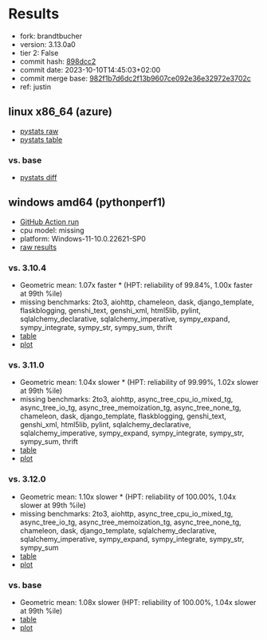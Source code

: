 # Results

- fork: brandtbucher
- version: 3.13.0a0
- tier 2: False
- commit hash: [898dcc2](https://github.com/brandtbucher/cpython/commit/898dcc2)
- commit date: 2023-10-10T14:45:03+02:00
- commit merge base: [982f1b7d6dc2f13b9607ce092e36e32972e3702c](https://github.com/brandtbucher/cpython/commit/982f1b7d6dc2f13b9607ce092e36e32972e3702c)
- ref: justin

## linux x86_64 (azure)

- [pystats raw](bm-20231010-azure-x86_64-brandtbucher-justin-3.13.0a0-898dcc2-pystats.json)
- [pystats table](bm-20231010-azure-x86_64-brandtbucher-justin-3.13.0a0-898dcc2-pystats.md)

### vs. base

- [pystats diff](bm-20231010-azure-x86_64-brandtbucher-justin-3.13.0a0-898dcc2-pystats-vs-base.md)

## windows amd64 (pythonperf1)

- [GitHub Action run](https://github.com/faster-cpython/benchmarking/actions/runs/6476485262)
- cpu model: missing
- platform: Windows-11-10.0.22621-SP0
- [raw results](bm-20231010-pythonperf1-amd64-brandtbucher-justin-3.13.0a0-898dcc2.json)

### vs. 3.10.4

- Geometric mean: 1.07x faster \* (HPT: reliability of 99.84%, 1.00x faster at 99th %ile)
- missing benchmarks: 2to3, aiohttp, chameleon, dask, django_template, flaskblogging, genshi_text, genshi_xml, html5lib, pylint, sqlalchemy_declarative, sqlalchemy_imperative, sympy_expand, sympy_integrate, sympy_str, sympy_sum, thrift
- [table](bm-20231010-pythonperf1-amd64-brandtbucher-justin-3.13.0a0-898dcc2-vs-3.10.4.md)
- [plot](bm-20231010-pythonperf1-amd64-brandtbucher-justin-3.13.0a0-898dcc2-vs-3.10.4.png)

### vs. 3.11.0

- Geometric mean: 1.04x slower \* (HPT: reliability of 99.99%, 1.02x slower at 99th %ile)
- missing benchmarks: 2to3, aiohttp, async_tree_cpu_io_mixed_tg, async_tree_io_tg, async_tree_memoization_tg, async_tree_none_tg, chameleon, dask, django_template, flaskblogging, genshi_text, genshi_xml, html5lib, pylint, sqlalchemy_declarative, sqlalchemy_imperative, sympy_expand, sympy_integrate, sympy_str, sympy_sum, thrift
- [table](bm-20231010-pythonperf1-amd64-brandtbucher-justin-3.13.0a0-898dcc2-vs-3.11.0.md)
- [plot](bm-20231010-pythonperf1-amd64-brandtbucher-justin-3.13.0a0-898dcc2-vs-3.11.0.png)

### vs. 3.12.0

- Geometric mean: 1.10x slower \* (HPT: reliability of 100.00%, 1.04x slower at 99th %ile)
- missing benchmarks: 2to3, aiohttp, async_tree_cpu_io_mixed_tg, async_tree_io_tg, async_tree_memoization_tg, async_tree_none_tg, chameleon, dask, django_template, sqlalchemy_declarative, sqlalchemy_imperative, sympy_expand, sympy_integrate, sympy_str, sympy_sum
- [table](bm-20231010-pythonperf1-amd64-brandtbucher-justin-3.13.0a0-898dcc2-vs-3.12.0.md)
- [plot](bm-20231010-pythonperf1-amd64-brandtbucher-justin-3.13.0a0-898dcc2-vs-3.12.0.png)

### vs. base

- Geometric mean: 1.08x slower (HPT: reliability of 100.00%, 1.04x slower at 99th %ile)
- [table](bm-20231010-pythonperf1-amd64-brandtbucher-justin-3.13.0a0-898dcc2-vs-base.md)
- [plot](bm-20231010-pythonperf1-amd64-brandtbucher-justin-3.13.0a0-898dcc2-vs-base.png)

